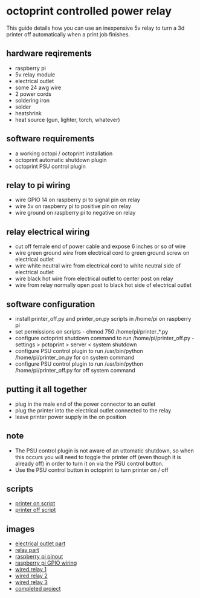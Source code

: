 # octoprint controlled power relay


This guide details how you can use an inexpensive 5v relay to turn a 3d printer off automatically when a print job finishes.


## hardware reqirements
- raspberry pi
- 5v relay module
- electrical outlet
- some 24 awg wire
- 2 power cords
- soldering iron
- solder
- heatshrink
- heat source (gun, lighter, torch, whatever)


## software requirements
- a working octopi / octoprint installation
- octoprint automatic shutdown plugin
- octoprint PSU control plugin


## relay to pi wiring
- wire GPIO 14 on raspberry pi to signal pin on relay
- wire 5v on raspberry pi to positive pin on relay
- wire ground on raspberry pi to negative on relay


## relay electrical wiring
- cut off female end of power cable and expose 6 inches or so of wire
- wire green ground wire from electrical cord to green ground screw on electrical outlet
- wire white neutral wire from electrical cord to white neutral side of electrical outlet
- wire black hot wire from electrical outlet to center post on relay
- wire from relay normally open post to black hot side of electrical outlet


## software configuration
- install printer_off.py and printer_on.py scripts in /home/pi on raspberry pi
- set permissions on scripts - chmod 750 /home/pi/printer_*.py
- configure octoprint shutdown command to run /home/pi/printer_off.py - settings > pctoprint > server < system shutdown
- configure PSU control plugin to run /usr/bin/python /home/pi/printer_on.py for on system command
- configure PSU control plugin to run /usr/bin/python /home/pi/printer_off.py for off system command


## putting it all together
- plug in the male end of the power connector to an outlet
- plug the printer into the electrical outlet connected to the relay
- leave printer power supply in the on position


## note
- The PSU control plugin is not aware of an uttomatic shutdown, so when this occurs you will need to toggle the printer off (even though it is already off) in order to turn it on via the PSU control button.
- Use the PSU control button in octoprint to turn printer on / off


## scripts
- [printer on script](scripts/printer_on.py)
- [printer off script](scripts/printer_off.py)


## images
- [electrical outlet part](images/outlet.jpg)
- [relay part](images/relay.jpg)
- [raspberry pi pinout](images/pi_pinout.jpg)
- [raspberry pi GPIO wiring](images/pi_wiring.jpg)
- [wired relay 1](images/relay_wired-1.jpg)
- [wired relay 2](images/relay_wired-2.jpg)
- [wired relay 3](images/relay_wired-3.jpg)
- [completed project](images/project.jpg)
